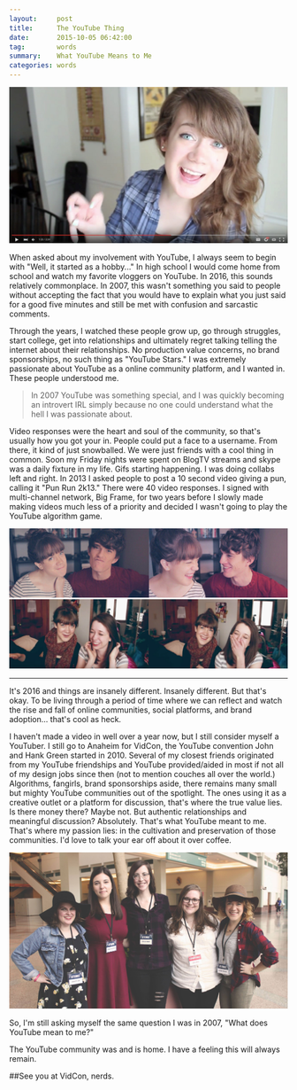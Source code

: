 ```yaml
---
layout:     post
title:		The YouTube Thing
date:       2015-10-05 06:42:00
tag:		words
summary:    What YouTube Means to Me
categories: words
---
```


_![Youtube Self](/images/YouTube_Screenshot.jpg)_

When asked about my involvement with YouTube, I always seem to begin with "Well, it started as a hobby..." In high school I would come home from school and watch my favorite vloggers on YouTube. In 2016, this sounds relatively commonplace. In 2007, this wasn't something you said to people without accepting the fact that you would have to explain what you just said for a good five minutes and still be met with confusion and sarcastic comments.

Through the years, I watched these people grow up, go through struggles, start college, get into relationships and ultimately regret talking telling the internet about their relationships. No production value concerns, no brand sponsorships, no such thing as "YouTube Stars." I was extremely passionate about YouTube as a online community platform, and I wanted in. These people understood me.

>In 2007 YouTube was something special, and I was quickly becoming an introvert IRL simply because no one could understand what the hell I was passionate about.

Video responses were the heart and soul of the community, so that's usually how you got your in. People could put a face to a username. From there, it kind of just snowballed. We were just friends with a cool thing in common. Soon my Friday nights were spent on BlogTV streams and skype was a daily fixture in my life. Gifs starting happening. I was doing collabs left and right. In 2013 I asked people to post a 10 second video giving a pun, calling it "Pun Run 2k13." There were 40 video responses. I signed with multi-channel network, Big Frame, for two years before I slowly made making videos much less of a priority and decided I wasn't going to play the YouTube algorithm game.


_![VidCon](/images/Vidcon_2013_001.jpg)_
_![VidCon](/images/Vidcon_2013_002.jpg)_

---

It's 2016 and things are insanely different. Insanely different. But that's okay. To be living through a period of time where we can reflect and watch the rise and fall of online communities, social platforms, and brand adoption... that's cool as heck.

I haven't made a video in well over a year now, but I still consider myself a YouTuber. I still go to Anaheim for VidCon, the YouTube convention John and Hank Green started in 2010. Several of my closest friends originated from my YouTube friendships and YouTube provided/aided in most if not all of my design jobs since then (not to mention couches all over the world.) Algorithms, fangirls, brand sponsorships aside, there remains many small but mighty YouTube communities out of the spotlight. The ones using it as a creative outlet or a platform for discussion, that's where the true value lies. Is there money there? Maybe not. But authentic relationships and meaningful discussion? Absolutely. That's what YouTube meant to me. That's where my passion lies: in the cultivation and preservation of those communities. I'd love to talk your ear off about it over coffee.

_![NerdCon](/images/NerdCon_2015_001.jpg)_

So, I'm still asking myself the same question I was in 2007, "What does YouTube mean to me?"

The YouTube community was and is home. I have a feeling this will always remain.

##See you at VidCon, nerds.
